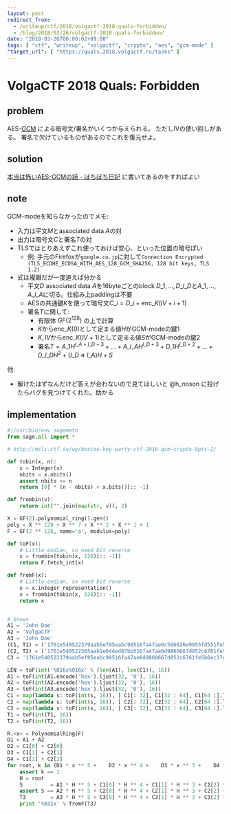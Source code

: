 ```yaml
---
layout: post
redirect_from:
  - /writeup/ctf/2018/volgactf-2018-quals-forbidden/
  - /blog/2018/03/26/volgactf-2018-quals-forbidden/
date: "2018-03-26T00:00:02+09:00"
tags: [ "ctf", "writeup", "volgactf", "crypto", "aes", "gcm-mode" ]
"target_url": [ "https://quals.2018.volgactf.ru/tasks" ]
---
```


# VolgaCTF 2018 Quals: Forbidden

## problem

AES-[GCM](https://ja.wikipedia.org/wiki/Galois/Counter_Mode) による暗号文/署名がいくつか与えられる。
ただしIVの使い回しがある。
署名で欠けているものがあるのでこれを復元せよ。

## solution

[本当は怖いAES-GCMの話 - ぼちぼち日記](http://d.hatena.ne.jp/jovi0608/20160524/1464054882) に書いてあるのをすればよい

## note

GCM-modeを知らなかったのでメモ:

-   入力は平文$M$とassociated data $A$の対
-   出力は暗号文$C$と署名$T$の対
-   TLSではとりあえずこれ使っておけば安心、といった位置の暗号ぽい
    -   例: 手元のFirefoxが`google.co.jp`に対して`Connection Encrypted (TLS_ECDHE_ECDSA_WITH_AES_128_GCM_SHA256, 128 bit keys, TLS 1.2)`
-   式は複雑だが一度追えば分かる
    -   平文$D$ associated data $A$を$16$byteごとのblock $D\_1, \dots, D\_{l\_D}$と$A\_1, \dots, A\_{l\_A}$に切る。仕組み上paddingは不要
    -   AESの共通鍵$K$を使って暗号文$C\_i = D\_i + \mathrm{enc}\_K(IV + i + 1)$
    -   署名$T$に関して:
        -   有限体 $GF(2^{128})$ の上で計算
        -   $K$から$\mathrm{enc}\_K(0)$として定まる値$H$がGCM-modeの鍵1
        -   $K, IV$から$\mathrm{enc}\_K(IV + 1)$として定まる値$S$がGCM-modeの鍵2
        -   $\newcommand\doubleplus{+\kern-1.3ex+\kern0.8ex}$ 署名$T = A\_1 H^{l\_A+l\_D+3}  + \dots + A\_{l\_A} H^{l\_D+3}  + D\_1 H^{l\_D+2} + \dots + D\_{l\_D} H^2 + (l\_D \doubleplus l\_A) H + S$

他:

-   解けたはずなんだけど答えが合わないので見てほしいと @h\_noson に投げたらバグを見つけてくれた。助かる

## implementation

``` python
#!/usr/bin/env sagemath
from sage.all import *

# http://mslc.ctf.su/wp/boston-key-party-ctf-2016-gcm-crypto-9pts-2/

def tobin(x, n):
    x = Integer(x)
    nbits = x.nbits()
    assert nbits <= n
    return [0] * (n - nbits) + x.bits()[:: -1]

def frombin(v):
    return int("".join(map(str, v)), 2)

X = GF(2).polynomial_ring().gen()
poly = X ** 128 + X ** 7 + X ** 2 + X ** 1 + 1
F = GF(2 ** 128, name='a', modulus=poly)

def toF(x):
    # Little endian, so need bit reverse
    x = frombin(tobin(x, 128)[:: -1])
    return F.fetch_int(x)

def fromF(x):
    # Little endian, so need bit reverse
    x = x.integer_representation()
    x = frombin(tobin(x, 128)[:: -1])
    return x


# known
A1 = 'John Doe'
A2 = 'VolgaCTF'
A3 = 'John Doe'
(C1, T1) = ('1761e540522379aab5ef05eabc98516fa47ae0c586026e9955fd551fe5b6ec37e636d9fd389285f3', '0674d6e42069a10f18375fc8876aa04d')
(C2, T2) = ('1761e540522365aab1e644ed87bb516fa47ae0d9860667d852c6761fe5b6ec37e637c7fc389285f3', 'cf61b77c044a8fb1566352bd5dd2f69f')
C3 = '1761e540522379aab5ef05eabc98516fa47ae0d9860667d852c6761fe5b6ec37e646a581389285f3'

LEN = toF(int('%016x%016x' % (len(A1), len(C1)), 16))
A1 = toF(int(A1.encode('hex').ljust(32, '0'), 16))
A2 = toF(int(A2.encode('hex').ljust(32, '0'), 16))
A3 = toF(int(A3.encode('hex').ljust(32, '0'), 16))
C1 = map(lambda s: toF(int(s, 16)), [ C1[: 32], C1[32 : 64], C1[64 :].ljust(32, '0') ])
C2 = map(lambda s: toF(int(s, 16)), [ C2[: 32], C2[32 : 64], C2[64 :].ljust(32, '0') ])
C3 = map(lambda s: toF(int(s, 16)), [ C3[: 32], C3[32 : 64], C3[64 :].ljust(32, '0') ])
T1 = toF(int(T1, 16))
T2 = toF(int(T2, 16))

R.<x> = PolynomialRing(F)
D1 = A1 + A2
D2 = C1[0] + C2[0]
D3 = C1[1] + C2[1]
D4 = C1[2] + C2[2]
for root, k in (D1 * x ** 5 +    D2 * x ** 4 +    D3 * x ** 3 +    D4 * x ** 2 + (T1 + T2)).roots():
    assert k == 1
    H = root
    S         = A1 * H ** 5 + C1[0] * H ** 4 + C1[1] * H ** 3 + C1[2] * H ** 2 + LEN * H + T1
    assert S == A2 * H ** 5 + C2[0] * H ** 4 + C2[1] * H ** 3 + C2[2] * H ** 2 + LEN * H + T2
    T3        = A3 * H ** 5 + C3[0] * H ** 4 + C3[1] * H ** 3 + C3[2] * H ** 2 + LEN * H + S
    print '%032x' % fromF(T3)
```
